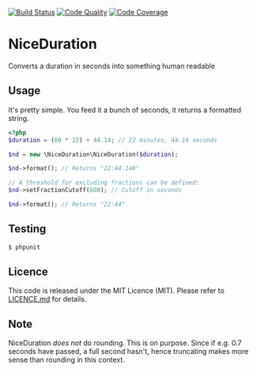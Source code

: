 [![Build Status][ico-build]][link-build]
[![Code Quality][ico-cq]][link-cq]
[![Code Coverage][ico-cc]][link-cc]

# NiceDuration
Converts a duration in seconds into something human readable

## Usage
It's pretty simple. You feed it a bunch of seconds, it returns a formatted string.

```PHP
<?php
$duration = (60 * 22) + 44.14; // 22 minutes, 44.14 seconds

$nd = new \NiceDuration\NiceDuration($duration);

$nd->format(); // Returns "22:44.140"

// A threshold for excluding fractions can be defined:
$nd->setFractionCutoff(600); // Cutoff in seconds

$nd->format(); // Returns "22:44"
```

## Testing

```bash
$ phpunit
```

## Licence
This code is released under the MIT Licence (MIT). Please refer to [LICENCE.md](LICENSE.md) for details.

## Note
NiceDuration *does not* do rounding. This is on purpose. Since if e.g. 0.7 seconds have passed, a full second hasn't, hence truncating makes more sense than rounding in this context.

[ico-build]: https://img.shields.io/travis/lillesvin/NiceDuration/master.svg?style=flat-square
[ico-cq]: https://img.shields.io/scrutinizer/g/lillesvin/NiceDuration.svg?style=flat-square
[ico-cc]: https://img.shields.io/scrutinizer/coverage/g/lillesvin/NiceDuration.svg?style=flat-square

[link-build]: https://travis-ci.org/lillesvin/NiceDuration
[link-cq]: https://scrutinizer-ci.com/g/lillesvin/NiceDuration
[link-cc]: https://scrutinizer-ci.com/g/lillesvin/NiceDuration/code-structure

